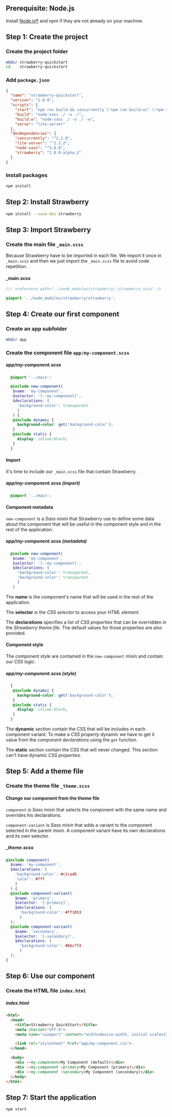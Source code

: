 <!--
  - ======
  - Prerequisites
  - ======
 -->

## Prerequisite: Node.js

Install [Node.js®](https://nodejs.org/en/download/) and npm if they are not already on your machine.

<!--
  - ======
  - Step 1
  - ======
 -->

## Step 1: Create the project

### Create the project folder

```bash
mkdir strawberry-quickstart
cd    strawberry-quickstart
```

### Add `package.json`

```json
{
  "name": "strawberry-quickstart",
  "version": "1.0.0",
  "scripts": {
    "start": "npm run build && concurrently \"npm run build:w\" \"npm run serve\" ",
    "build": "node-sass ./ -o ./",
    "build:w": "node-sass ./ -o ./ -w",
    "serve": "lite-server"
  },
  "devDependencies": {
    "concurrently": "^2.2.0",
    "lite-server": "^2.2.2",
    "node-sass": "^3.8.0",
    "strawberry": "1.0.0-alpha.2"
  }
}
```

### Install packages

```bash
npm install
```

<!--
  - ======
  - Step 2
  - ======
 -->

## Step 2: Install Strawberry

```bash
npm install --save-dev strawberry
```

<!--
  - ======
  - Step 3
  - ======
 -->

## Step 3: Import Strawberry

### Create the main file `_main.scss`

Because Strawberry have to be imported in each file. We import it once in `_main.scss` and then we just import the `_main.scss` file to avoid code repetition.

#### _main.scss
```scss
/// <reference path="../node_modules/strawberry/_strawberry.scss" />

@import '../node_modules/strawberry/strawberry';
```

<!--
  - ======
  - Step 4
  - ======
 -->

## Step 4: Create our first component

### Create an app subfolder

```bash
mkdir app
```

### Create the component file `app/my-component.scss`

##### app/my-component.scss
```scss
  @import '../main';

  @include new-component(
   $name: 'my-component', 
   $selector: '[--my-component]', 
   $declarations: (
     'background-color': transparent
     )
   ) { 
   @include dynamic {
     background-color: get('background-color');
   }
   @include static {
     display: inline-block;
   }
  } 
```

#### Import

It's time to include our `_main.scss` file that contain Strawberry.

##### app/my-component.scss (import)
```scss
  @import '../main';
```

#### Component metadata

`new-component` is a *Sass mixin* that Strawberry use to define some data about the component that will be useful in the component style and in the rest of the application. 

##### app/my-component.scss (metadata)
```scss
  @include new-component(
   $name: 'my-component', 
   $selector: '[--my-component]', 
   $declarations: (
     'background-color': transparent,
     'background-color': transparent
     )
   )
```

The **name** is the component's name that will be used in the rest of the application.

The **selector** is the *CSS selector* to access your *HTML element*.

The **declarations** specifies a list of *CSS properties* that can be overridden in the *Strawberry theme file*. The default values for those properties are also provided.

#### Component style

The component style are contained in the `new-component` mixin and contain our *CSS logic*.

##### app/my-component.scss (style)
```scss
  { 
   @include dynamic {
     background-color: get('background-color');
   }
   @include static {
     display: inline-block;
   }
  }
```

The **dynamic** section contain the CSS that will be includes in each component variant. To make a *CSS property* dynamic we have to get it value from the *component declarations* using the `get` function.

The **static** section contain the CSS that will never changed. This section can't have dynamic *CSS properties*.

<!--
  - ======
  - Step 5
  - ======
 -->

## Step 5: Add a theme file

### Create the theme file `_theme.scss`

#### Change our component from the theme file

`component` is *Sass mixin* that selects the component with the same name and overrides his declarations.

`component-variant` is *Sass mixin* that adds a variant to the component selected in the parent mixin. A component variant have its own declarations and its own selector.

##### _theme.scss
```scss
@include component(
  $name: 'my-component',
  $declarations: (
    'background-color': #c1cad6 
    'color': #fff 
    )
  ) {
  @include component-variant(
    $name: 'primary',
    $selector: '[-primary]',
    $declarations: (
      'background-color': #ff1053 
      )
  );
  @include component-variant(
    $name: 'secondary',
    $selector: '[-secondary]',
    $declarations: (
      'background-color': #66c7f4 
      )
  );
}
```

<!--
  - ======
  - Step 6
  - ======
 -->

## Step 6: Use our component

### Create the HTML file `index.html`

##### index.html
```html
<html>
  <head>
    <title>Strawberry QuickStart</title>
    <meta charset="UTF-8">
    <meta name="viewport" content="width=device-width, initial-scale=1">

    <link rel="stylesheet" href="app/my-component.css">
  </head>

  <body>
    <div --my-component>My Component (default)</div>
    <div --my-component -primary>My Component (primary)</div>
    <div --my-component -secondary>My Component (secondary)</div>
  </body>
</html>
```

<!--
  - ======
  - Step 7
  - ======
 -->

## Step 7: Start the application

```bash
npm start
```